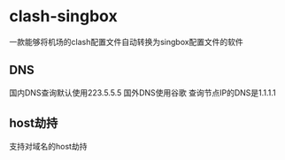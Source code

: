 # clash-singbox
一款能够将机场的clash配置文件自动转换为singbox配置文件的软件
## DNS
国内DNS查询默认使用223.5.5.5
国外DNS使用谷歌
查询节点IP的DNS是1.1.1.1
## host劫持
支持对域名的host劫持
